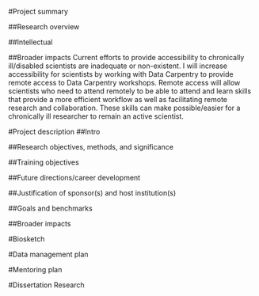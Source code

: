 <!--
Postdoctoral Research Fellowships in Biology
http://www.nsf.gov/funding/pgm_summ.jsp?pims_id=503622&org=BIO

http://www.nsf.gov/bio/prfb/applicant_how_to_apply_prfb.pdf
http://www.nsf.gov/bio/prfb/applicant_how_to_apply_prfb.pdf
-->

<!--
Prepare Project Summary (also called Abstract) of Proposed Research and Training. [1 page limit]
 This is an abstract of the proposed research and training. You must
clearly address and identify in separate statements using the three boxes:(1) an overview of the project;(2) the intellectual merit of the proposed activity; and (3) the broader impacts resulting from the proposed activity or the application will be returned without review.
For all areas, list your sponsoring scientist(s) and institution(s) in the overview.
-->
#Project summary

##Research overview

##Intellectual 

##Broader impacts
Current efforts to provide accessibility to chronically ill/disabled scientists are inadequate or non-existent.  I will increase accessibility for scientists by working with Data Carpentry to provide remote access to Data Carpentry workshops. Remote access will allow scientists who need to attend remotely to be able to attend and learn skills that provide a more efficient workflow as well as facilitating remote research and collaboration.  These skills can make possible/easier for a chronically ill researcher to remain an active scientist. 


<!--
Prepare Project Description (Research and Training Plan).[6 page limit,
including all figures, tables, etc.] 
The research and training plan presents the research that you will conduct and the training that you will receive during the fellowship period and how they relate to your career goals. Include in the research and training plan: 1) a brief and informative introduction or background section; 2) a statement of research objectives, methods, and
significance; 3) training objectives and plan for achieving them (these may include scientific as well as other career preparation activities); 4) an explanation of how the fellowship activities will enhance your career development and future research directions as well as describing how this research differs from your dissertation research; 5) a justification of the choice of sponsoring scientist(s) and host institution(s); 6) a timetable with yearly goals with benchmarks for major anticipated outcomes; 7)a separate section within the narrative, a discussion of the broader impacts of the proposed activities.
-->
#Project description
##Intro

##Research objectives, methods, and significance

##Training objectives

##Future directions/career development

##Justification of sponsor(s) and host institution(s)

##Goals and benchmarks

##Broader impacts

<!--
Biographical Sketch[2 page limit]
Submit your CV in the section Biographical Sketches. Follow the form
given in the Grants Program Guide II.C.2.f.i for senior personnel.
List conference abstracts and titles of presentations separate from peer-reviewed articles. For unpublished manuscripts, list only those submitted or accepted for publication (along with most likely date of publication). 
-->
#Biosketch
<!--
Data Management Plan:
All applications must include a supplementary document of no more than two pages labeled "Data Management Plan". Describe plans for data management and sharing of the products of research, or assert the absence of the need for such plans. Upload this to Supplementary Documents–Data Management Plan.
-->
#Data management plan
<!-- 
Mentoring Plan:
A complete sponsoring scientist statement consists of two
parts; a CV of no more than two pages for each sponsor and a single discussion (no more than 3 pages) of the items below. Detailed description of what is required in the Sponsoring Scientist Statement can be found in the solicitation. Upload this to Supplementary Documents–Mentoring Plan.
Note: FastLane will warn youthat the mentoring plan should only be 1 page long. Disregard this warning for the PRFB program.
--> 
#Mentoring plan
<!--
Other Supplementary Docs:
Upload this to
Supplementary Documents–Other Supplementary Docs.
1.Abstract of the Doctoral Dissertation Research [1 page limit].
2.Teaching plan, if the teaching option is being requested in Competitive Areas 1 or 2 [3 pages].
-->
#Dissertation Research 